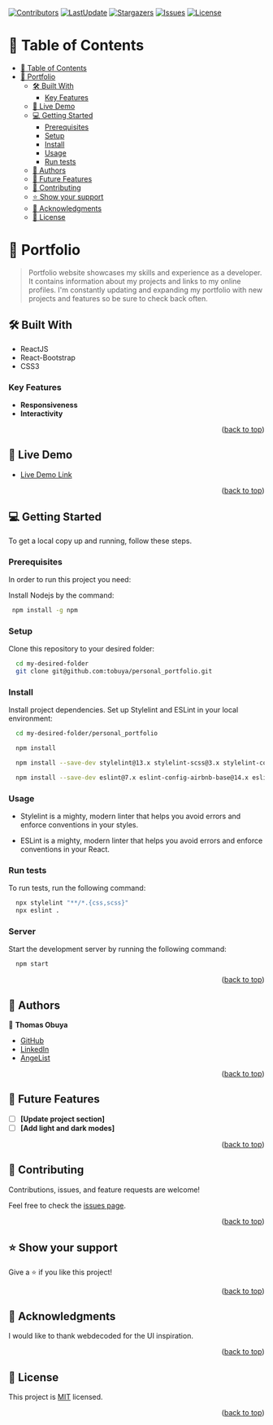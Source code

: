 <a name="readme-top"></a>

[![Contributors](https://img.shields.io/github/contributors/tobuya/personal_portfolio)](https://github.com/tobuya/personal_portfolio/graphs/contributors)
[![LastUpdate](https://img.shields.io/github/last-commit/tobuya/personal_portfolio)](https://github.com/tobuya/personal_portfolio/commits/dev)
[![Stargazers](https://img.shields.io/github/stars/tobuya/personal_portfolio)](https://github.com/tobuya/personal_portfolio/stargazers)
[![Issues](https://img.shields.io/github/issues/tobuya/personal_portfolio)](https://github.com/tobuya/personal_portfolioissues)
[![License](https://img.shields.io/github/license/tobuya/personal_portfolio)](https://github.com/tobuya/personal_portfolio/blob/build/LICENSE)

# 📗 Table of Contents

- [📗 Table of Contents](#-table-of-contents)
- [📖 Portfolio ](#-portfolio-)
  - [🛠 Built With ](#-built-with-)
    - [Key Features ](#key-features-)
  - [🚀 Live Demo ](#-live-demo-)
  - [💻 Getting Started ](#-getting-started-)
    - [Prerequisites](#prerequisites)
    - [Setup](#setup)
    - [Install](#install)
    - [Usage](#usage)
    - [Run tests](#run-tests)
  - [👥 Authors ](#-authors-)
  - [🔭 Future Features ](#-future-features-)
  - [🤝 Contributing ](#-contributing-)
  - [⭐️ Show your support ](#️-show-your-support-)
  - [🙏 Acknowledgments ](#-acknowledgments-)
  - [📝 License ](#-license-)

<!-- PROJECT DESCRIPTION -->

# 📖 Portfolio <a name="about-project"></a>

> Portfolio website showcases my skills and experience as a developer. It contains information about my projects and links to my online profiles. I'm constantly updating and expanding my portfolio with new projects and features so be sure to check back often.


## 🛠 Built With <a name="built-with"></a>

- ReactJS
- React-Bootstrap
- CSS3

### Key Features <a name="key-features"></a>

- **Responsiveness**
- **Interactivity**

<p align="right">(<a href="#readme-top">back to top</a>)</p>

## 🚀 Live Demo <a name="live-demo"></a>

- [Live Demo Link](https://tobuya.github.io/personal_portfolio/)

<p align="right">(<a href="#readme-top">back to top</a>)</p>

<!-- GETTING STARTED -->

## 💻 Getting Started <a name="getting-started"></a>

To get a local copy up and running, follow these steps.

### Prerequisites

In order to run this project you need:

Install Nodejs by the command:

```sh
 npm install -g npm
```


### Setup

Clone this repository to your desired folder:

```sh
  cd my-desired-folder
  git clone git@github.com:tobuya/personal_portfolio.git
```

### Install

Install project dependencies. Set up Stylelint and ESLint in your local environment:


```sh
  cd my-desired-folder/personal_portfolio

  npm install

  npm install --save-dev stylelint@13.x stylelint-scss@3.x stylelint-config-standard@21.x stylelint-csstree-validator@1.x

  npm install --save-dev eslint@7.x eslint-config-airbnb-base@14.x eslint-plugin-import@2.x babel-eslint@10.x

```


### Usage

- Stylelint is a mighty, modern linter that helps you avoid errors and enforce conventions in your styles.

- ESLint is a mighty, modern linter that helps you avoid errors and enforce conventions in your React.

### Run tests

To run tests, run the following command:

```sh
  npx stylelint "**/*.{css,scss}"
  npx eslint .
```

### Server

 Start the development server by running the following command:

 ```sh
   npm start
 ```

<p align="right">(<a href="#readme-top">back to top</a>)</p>


## 👥 Authors <a name="authors"></a>

👤 **Thomas Obuya**

- [GitHub](https://github.com/tobuya)
- [LinkedIn](https://www.linkedin.com/in/tobuya/)
- [AngeList](https://wellfound.com/u/tobuya)

<p align="right">(<a href="#readme-top">back to top</a>)</p>


## 🔭 Future Features <a name="future-features"></a>


- [ ] **[Update project section]**
- [ ] **[Add light and dark modes]**

<p align="right">(<a href="#readme-top">back to top</a>)</p>


## 🤝 Contributing <a name="contributing"></a>

Contributions, issues, and feature requests are welcome!

Feel free to check the [issues page](../../issues/).

<p align="right">(<a href="#readme-top">back to top</a>)</p>

## ⭐️ Show your support <a name="support"></a>

Give a ⭐️ if you like this project!

<p align="right">(<a href="#readme-top">back to top</a>)</p>


## 🙏 Acknowledgments <a name="acknowledgements"></a>

I would like to thank webdecoded for the UI inspiration.

<p align="right">(<a href="#readme-top">back to top</a>)</p>


## 📝 License <a name="license"></a>

This project is [MIT](./LICENSE) licensed.

<p align="right">(<a href="#readme-top">back to top</a>)</p>
